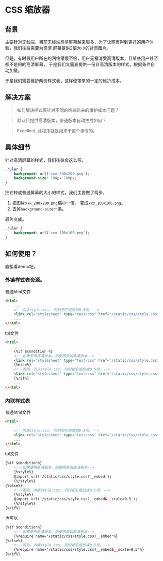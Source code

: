 CSS 缩放器
=========================

## 背景

主要针对无线端，目前无线端高清屏幕越来越多，为了让网页得到更好的用户体验，我们往往需要为高清
屏幕提供2倍大小的背景图片。

但是，有时候用户所在的网络缓慢至极，用户无福消受高清版本，且某些用户甚至都不是用的高清屏幕，
于是我们又需要提供一份非高清版本的样式，根据条件自动加载。

于是我们需要维护两份样式表，这样便带来的一定的维护成本。

## 解决方案

> 如何解决样式表针对不同的终端带来的维护成本问题？

> 默认只提供高清版本，普通版本自动生成如何？

> Excellent, 此程序就是用来干这个事情的。

## 具体细节

针对高清屏幕的样式，我们往往会这么写。

```css
.ruler {
    background: url('xxx_200x200.png');
    background-size: 100px 100px;
}
```

把它转成普通屏幕的大小的样式，我们主要做了两步。

1. 把图片`xxx_200x200.png`缩小一倍， 变成`xxx_100x100.png`。
2. 去掉`background-size`一条。

最终变成。

```css
.ruler {
    background: url('xxx_100x100.png');
}
```

## 如何使用？

直接看demo吧。

### 外链样式表资源。

普通html文件

```html
<html>
    ...
    <!--引入style.css, 同时把它缩放成0.5呗。-->
    <link rel="stylesheet" type="text/css" href="/static/css/style.css?__scale=0.5">
    ...
</html>
```

tpl文件

```html
<html>
    ...
    {%if $condition %}
    <!--如果使用高清版本，则使用原始高清版本-->
    <link rel="stylesheet" type="text/css" href="/static/css/style.css">
    {%else%}
    <!--否则，引入style.css, 同时把它缩放成0.5呗。-->
    <link rel="stylesheet" type="text/css" href="/static/css/style.css?__scale=0.5">
    {%/if%}
    ...
</html>
```

### 内联样式表

普通html文件

```html
<html>
    ...
    <!--内嵌style.css, 同时把它缩放成0.5呗。-->
    <link rel="stylesheet" type="text/css" href="/static/css/style.css?__scale=0.5&amp;__embed">
    ...
</html>
```

tpl文件

```html
{%if $condition%}
    <!--如果使用高清版本，则使用原始高清版本-->
    {%style%}
    @import url('/static/css/style.css?__embed');
    {%/style%}
{%else%}
    <!--否则，内嵌style.css, 同时把它缩放成0.5呗。-->
    {%style%}
    @import url('/static/css/style.css?__embed&__scale=0.5');
    {%/style%}
{%/if%}
```

也可以

```html
{%if $condition%}
    <!--如果使用高清版本，则使用原始高清版本-->
    {%require name="/static/css/style.css?__embed"%}
{%else%}
    <!--否则，内嵌style.css, 同时把它缩放成0.5呗。-->
    {%require name="/static/css/style.css?__embed&__scale=0.5"%}
{%/if%}
```